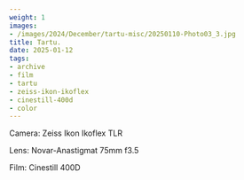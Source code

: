 ```yaml
---
weight: 1
images:
- /images/2024/December/tartu-misc/20250110-Photo03_3.jpg
title: Tartu.
date: 2025-01-12
tags:
- archive
- film
- tartu
- zeiss-ikon-ikoflex
- cinestill-400d
- color
---
```


Camera: Zeiss Ikon Ikoflex TLR

Lens: Novar-Anastigmat 75mm f3.5

Film: Cinestill 400D
